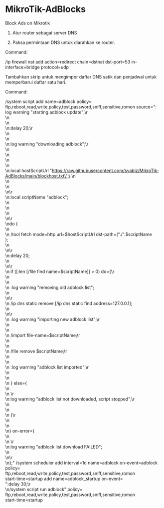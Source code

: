 # MikroTik-AdBlocks
Block Ads on Mikrotik


1. Atur router sebagai server DNS

2. Paksa permintaan DNS untuk diarahkan ke router.

Command:

/ip firewall nat
 add action=redirect chain=dstnat dst-port=53 in-interface=bridge protocol=udp

Tambahkan skrip untuk mengimpor daftar DNS satik dan penjadwal untuk memperbarui daftar satu hari.

Command:

/system script
 add name=adblock policy=\
 ftp,reboot,read,write,policy,test,password,sniff,sensitive,romon source=":\
 log warning \"starting adblock update\";\r\
 \n\
 \n\
 \n:delay 20;\r\
 \n\
 \n\
 \n:log warning \"downloading adblock\";\r\
 \n\
 \n\
 \n\
 \n\
 \n:local hostScriptUrl \"https://raw.githubusercontent.com/syabiz/MikroTik-AdBlocks/main/blockhost.txt\";\
 \n\
 \n\
 \n\
 \n\r\
 \n:local scriptName \"adblock\";\
 \n\
 \n\
 \n\
 \n\r\
 \ndo {\
 \n\
 \n /tool fetch mode=http url=\$hostScriptUrl dst-path=(\"./\".\$scriptName\
 );\
 \n\
 \n\r\
 \n:delay 20;\
 \n\
 \n\r\
 \n:if ([:len [/file find name=\$scriptName]] > 0) do={\r\
 \n\
 \n\
 \n :log warning \"removing old adblock list\";\
 \n\
 \n\r\
 \n /ip dns static remove [/ip dns static find address=127.0.0.1];\
 \n\
 \n\r\
 \n :log warning \"importing new adblock list\";\r\
 \n\
 \n\
 \n /import file-name=\$scriptName;\r\
 \n\
 \n\
 \n /file remove \$scriptName;\r\
 \n\
 \n\
 \n :log warning \"adblock list imported\";\r\
 \n\
 \n\
 \n } else={\
 \n\
 \n \r\
 \n:log warning \"adblock list not downloaded, script stopped\";\r\
 \n\
 \n\
 \n }\r\
 \n\
 \n\
 \n} on-error={\
 \n\
 \n \r\
 \n:log warning \"adblock list download FAILED\";\
 \n\
 \n\r\
 \n};"
 /system scheduler
 add interval=1d name=adblock on-event=adblock policy=\
 ftp,reboot,read,write,policy,test,password,sniff,sensitive,romon \
 start-time=startup
 add name=adblock_startup on-event=\
 ":delay 30;\r\
 \n/system script run adblock" policy=\
 ftp,reboot,read,write,policy,test,password,sniff,sensitive,romon \
 start-time=startup
